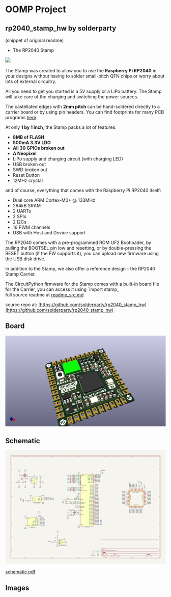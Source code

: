 # OOMP Project  
## rp2040_stamp_hw  by solderparty  
  
(snippet of original readme)  
  
- The RP2040 Stamp  
  
![](./img/stamp.jpg)  
  
The Stamp was created to allow you to use the **Raspberry Pi RP2040** in your designs without having to solder small-pitch QFN chips or worry about lots of external circuitry.  
  
All you need to get you started is a 5V supply or a LiPo battery. The Stamp will take care of the charging and switching the power sources.  
  
The castellated edges with **2mm pitch** can be hand-soldered directly to a carrier board or by using pin headers. You can find footprints for many PCB programs [here](https://github.com/solderparty/rp2040_stamp_footprints).  
  
At only **1 by 1 inch**, the Stamp packs a lot of features:  
* **8MB of FLASH**  
* **500mA 3.3V LDO**  
* **All 30 GPIOs broken out**  
* **A Neopixel**  
* LiPo supply and charging circuit (with charging LED)  
* USB broken out  
* SWD broken out  
* Reset Button  
* 12MHz crystal  
  
and of course, everything that comes with the Raspberry Pi RP2040 itself:  
* Dual core ARM Cortex-M0+ @ 133MHz  
* 264kB SRAM  
* 2 UARTs  
* 2 SPIs  
* 2 I2Cs  
* 16 PWM channels  
* USB with Host and Device support  
  
The RP2040 comes with a pre-programmed ROM UF2 Bootloader, by pulling the BOOTSEL pin low and resetting, or by double-pressing the RESET button (if the FW supports it), you can upload new firmware using the USB disk drive.  
  
In addition to the Stamp, we also offer a reference design - the RP2040 Stamp Carrier.  
  
The CircuitPython firmware for the Stamp comes with a built-in board file for the Carrier, you can access it using `import stamp_  
  full source readme at [readme_src.md](readme_src.md)  
  
source repo at: [https://github.com/solderparty/rp2040_stamp_hw](https://github.com/solderparty/rp2040_stamp_hw)  
## Board  
  
[![working_3d.png](working_3d_600.png)](working_3d.png)  
## Schematic  
  
[![working_schematic.png](working_schematic_600.png)](working_schematic.png)  
  
[schematic pdf](working_schematic.pdf)  
## Images  
